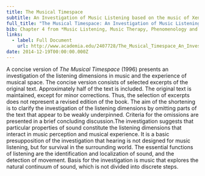 ```yaml
---
title: The Musical Timespace
subtitle: An Investigation of Music Listening based on the music of Xenakis, Ligeti, Lutoslawski, Ives and Coleman Hawkins
full_title: "The Musical Timespace: An Investigation of Music Listening based on the music of Xenakis, Ligeti, Lutoslawski, Ives and Coleman Hawkins"
bib: Chapter 4 from *Music Listening, Music Therapy, Phenomenology and Neuroscience*, PhD Thesis, Aalborg University 2012
links:
  - label: Full Document
    url: http://www.academia.edu/2407728/The_Musical_Timespace_An_Investigation_of_Music_Listening_based_on_the_music_of_Xenakis_Ligeti_Lutoslawski_Ives_and_Coleman_Hawkins
date: 2014-12-19T00:00:00.000Z
---
```


A concise version of *The Musical Timespace* (1996) presents an investigation of the listening dimensions in music and the experience of musical space. The concise version consists of selected excerpts of the original text. Approximately half of the text is included. The original text is maintained, except for minor corrections. Thus, the selection of excerpts does not represent a revised edition of the book. The aim of the shortening is to clarify the investigation of the listening dimensions by omitting parts of the text that appear to be weakly underpinned. Criteria for the omissions are presented in a brief concluding discussion.The investigation suggests that particular properties of sound constitute the listening dimensions that interact in music perception and musical experience. It is a basic presupposition of the investigation that hearing is not designed for music listening, but for survival in the surrounding world. The essential functions of listening are the identification and localization of sound, and the detection of movement. Basis for the investigation is music that explores the natural continuum of sound, which is not divided into discrete steps.
 
